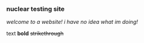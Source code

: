 ### nuclear testing site

*welcome to a website! i have no idea what im doing!*

text **bold** ~~strikethrough~~
